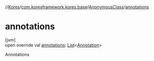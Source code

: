 //[Kores](../../../index.md)/[com.koresframework.kores.base](../index.md)/[AnonymousClass](index.md)/[annotations](annotations.md)

# annotations

[jvm]\
open override val [annotations](annotations.md): [List](https://kotlinlang.org/api/latest/jvm/stdlib/kotlin.collections/-list/index.html)<[Annotation](../-annotation/index.md)>

Annotations
